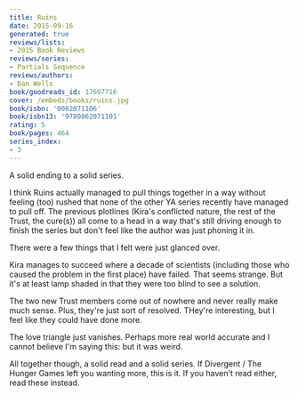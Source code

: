 ```yaml
---
title: Ruins
date: 2015-09-16
generated: true
reviews/lists:
- 2015 Book Reviews
reviews/series:
- Partials Sequence
reviews/authors:
- Dan Wells
book/goodreads_id: 17607716
cover: /embeds/books/ruins.jpg
book/isbn: '0062071106'
book/isbn13: '9780062071101'
rating: 5
book/pages: 464
series_index:
- 3
---
```

A solid ending to a solid series.  

I think Ruins actually managed to pull things together in a way without feeling (too) rushed that none of the other YA series recently have managed to pull off. The previous plotlines (Kira's conflicted nature, the rest of the Trust, the cure(s)) all come to a head in a way that's still driving enough to finish the series but don't feel like the author was just phoning it in.  

<!--more-->

There were a few things that I felt were just glanced over.  

Kira manages to succeed where a decade of scientists (including those who caused the problem in the first place) have failed. That seems strange. But it's at least lamp shaded in that they were too blind to see a solution.  

The two new Trust members come out of nowhere and never really make much sense. Plus, they're just sort of resolved. THey're interesting, but I feel like they could have done more.  

The love triangle just vanishes. Perhaps more real world accurate and I cannot believe I'm saying this: but it was weird.  

All together though, a solid read and a solid series. If Divergent / The Hunger Games left you wanting more, this is it. If you haven't read either, read these instead.